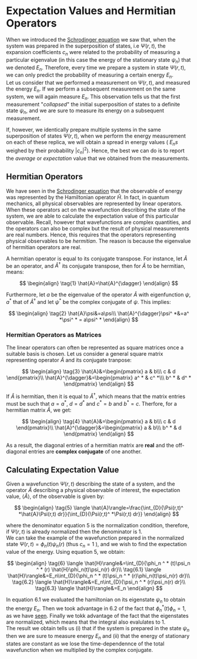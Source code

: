 # Expectation Values and Hermitian Operators

When we introduced the [Schrodinger equation](SchrodingerEQ.md) we saw that, when the system was prepared in the superposition of states, i.e $\Psi(r,t)$,
the expansion coefficients $c_n$ were related to the probability of measuring a particular 
eigenvalue (in this case the energy of the stationary state $\psi_n$) that we denoted $E_n$. Therefore, every time we prepare a system in
state $\Psi(r,t)$, we can only predict the probability of measuring a certain energy $E_n$.  
Let us consider that we performed a measurement on $\Psi(r,t)$, and
measured the energy $E_n$. If we perform a subsequent measurement on the same system, we will again measure $E_n$. This observation
tells us that the first measurement "*collapsed*" the initial superposition of states to a definite state $\psi_n$, 
and we are sure to measure its energy on a subsequent
measurement.  

If, however, we identically prepare multiple systems in the same superposition of states $\Psi(r,t)$, when we perform the energy measurement
on each of these replica, we will obtain a spread in energy values ( $E_ns$ weighed by their probability $|c_n|^2$). Hence, the best we can 
do is to report the *average* or *expectation* value that we obtained from the measurements.  

## Hermitian Operators
We have seen in the [Schrodinger equation](SchrodingerEQ.md) 
that the observable of energy was represented by the Hamiltonian operator $\hat{H}$. In fact, in quantum mechanics, all physical observables
are represented by linear operators. When these operators act on the wavefunction describing the state of the system, we are able to calculate the
expectation value of this particular observable. Recall, however that wavefunctions are complex quantities, and the operators can also be complex
but the result of physical
measurements are real numbers. Hence, this requires that the operators representing physical observables to be *hermitian*. The reason is because
the eigenvalue of hermitian operators are real.

A hermitian operator is equal to its conjugate transpose. For instance, let $\hat{A}$ be an operator, and $\hat{A}^{\dagger}$ its conjugate
transpose, then for $\hat{A}$ to be hermitian, means:

$$
\begin{align}
\tag{1}
\hat{A}=\hat{A}^{\dagger}
\end{align}
$$

Furthermore, let $a$ be the eigenvalue of the operator $\hat{A}$ with eigenfunction $\psi$, $a^ *$ that of $\hat{A}^{\dagger}$ 
and let $\psi^ *$ be the complex conjugate of $\psi$. This implies:

$$
\begin{align}
\tag{2}
\hat{A}\psi&=a\psi\\
\hat{A}^{\dagger}\psi^ *&=a^ *\psi^ * = a\psi^ *
\end{align}
$$

### Hermitian Operators as Matrices
The linear operators can often be represented as square matrices once a suitable basis is chosen. Let us consider a general square matrix 
representing operator $\hat{A}$ and its conjugate tranpose:

$$
\begin{align}
\tag{3}
\hat{A}&=\begin{pmatrix} a & b\\\
c & d
\end{pmatrix}\\
\hat{A}^{\dagger}&=\begin{pmatrix} a^ * & c^ *\\\
b^ * & d^ *
\end{pmatrix}
\end{align}
$$

If $\hat{A}$ is hermitian, then it is equal to $\hat{A}^{\dagger}$, which means that the matrix entries must be such that $a = a^ *$, 
$d=d^ *$ and $c^ * =b$ and $b^ * =c$. 
Therfore, for a hermitian matrix $\hat{A}$, we get:

$$
\begin{align}
\tag{4}
\hat{A}&=\begin{pmatrix} a & b\\\
c & d
\end{pmatrix}\\
\hat{A}^{\dagger}&=\begin{pmatrix} a & b\\\
b^ * & d
\end{pmatrix}
\end{align}
$$

As a result, the diagonal entries of a hermitian matrix are **real** and the off-diagonal entries are **complex conjugate** of one another.

## Calculating Expectation Value
Given a wavefunction $\Psi(r,t)$ describing the state of a system, and the operator $\hat{A}$ describing a physical observable of interest, 
the expectation value, $\langle \hat{A}\rangle$, of the observable is given by:

$$
\begin{align}
\tag{5}
\langle \hat{A}\rangle=\frac{\int_{D}{\Psi(r,t)^ *\hat{A}\Psi(r,t) dr}}{\int_{D}{\Psi(r,t)^ *\Psi(r,t) dr}}
\end{align}
$$

where the denominator equation 5 is the normalization condition, therefore, if $\Psi(r,t)$ is already normalized then the denominator is $1$.  
We can take the example of
the wavefunction prepared in the normalized state $\Psi(r,t)=\phi_n(t)\psi_n(r)$ (thus $c_n=1$ ),  and we wish to find the expectation value of the energy. Using equation 5, we obtain:

$$
\begin{align}
\tag{6}
\langle \hat{H}\rangle&=\int_{D}{\phi_n ^ * (t)\psi_n ^ * (r) \hat{H}\phi_n(t)\psi_n(r) dr}\\
\tag{6.1}
\langle \hat{H}\rangle&=E_n\int_{D}{\phi_n ^ * (t)\psi_n ^ * (r)\phi_n(t)\psi_n(r) dr}\\
\tag{6.2}
\langle \hat{H}\rangle&=E_n\int_{D}{\psi_n ^ * (r)\psi_n(r) dr}\\
\tag{6.3}
\langle \hat{H}\rangle&=E_n
\end{align}
$$

In equation 6.1 we evaluated the hamiltonian on its eigenstate $\psi_n$ to obtain the energy $E_n$. Then we took advantage in 6.2 of the fact that $\phi_n^ *(t)\phi_n=1$, as we have [seen](SchrodingerEQ.md). Finally we tokk advantage of the fact that the eigenstates are normalized, which means that the integral also evalulates to $1$.  
The result we obtain tells us (i) that if the system is prepared in the state $\psi_n$ then we are sure to measure energy $E_n$ and (ii) that the energy of stationary states are constant as we lose the time-dependennce of the total wavefunction when we multiplied by the complex conjugate.

